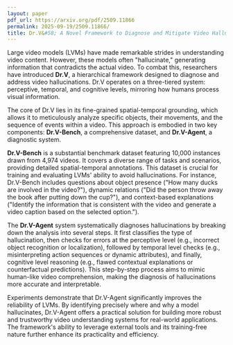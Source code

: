 ```yaml
---
layout: paper
pdf_url: https://arxiv.org/pdf/2509.11866
permalink: 2025-09-19/2509.11866/
title: Dr.V&#58; A Novel Framework to Diagnose and Mitigate Video Hallucinations
---
```




Large video models (LVMs) have made remarkable strides in understanding video content. However, these models often "hallucinate," generating information that contradicts the actual video. To combat this, researchers have introduced **Dr.V**, a hierarchical framework designed to diagnose and address video hallucinations. Dr.V operates on a three-tiered system: perceptive, temporal, and cognitive levels, mirroring how humans process visual information.

The core of Dr.V lies in its fine-grained spatial-temporal grounding, which allows it to meticulously analyze specific objects, their movements, and the sequence of events within a video. This approach is embodied in two key components: **Dr.V-Bench**, a comprehensive dataset, and **Dr.V-Agent**, a diagnostic system.

**Dr.V-Bench** is a substantial benchmark dataset featuring 10,000 instances drawn from 4,974 videos. It covers a diverse range of tasks and scenarios, providing detailed spatial-temporal annotations. This dataset is crucial for training and evaluating LVMs' ability to avoid hallucinations. For instance, Dr.V-Bench includes questions about object presence ("How many ducks are involved in the video?"), dynamic relations ("Did the person throw away the book after putting down the cup?"), and context-based explanations ("Identify the information that is consistent with the video and generate a video caption based on the selected option.").

The **Dr.V-Agent** system systematically diagnoses hallucinations by breaking down the analysis into several steps. It first classifies the type of hallucination, then checks for errors at the perceptive level (e.g., incorrect object recognition or localization), followed by temporal level checks (e.g., misinterpreting action sequences or dynamic attributes), and finally, cognitive level reasoning (e.g., flawed contextual explanations or counterfactual predictions). This step-by-step process aims to mimic human-like video comprehension, making the diagnosis of hallucinations more accurate and interpretable.

Experiments demonstrate that Dr.V-Agent significantly improves the reliability of LVMs. By identifying precisely where and why a model hallucinates, Dr.V-Agent offers a practical solution for building more robust and trustworthy video understanding systems for real-world applications. The framework's ability to leverage external tools and its training-free nature further enhance its practicality and efficiency.